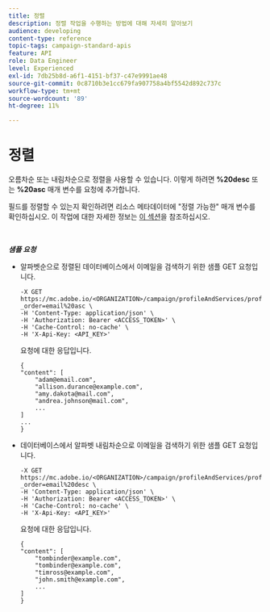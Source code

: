 ```yaml
---
title: 정렬
description: 정렬 작업을 수행하는 방법에 대해 자세히 알아보기
audience: developing
content-type: reference
topic-tags: campaign-standard-apis
feature: API
role: Data Engineer
level: Experienced
exl-id: 7db25b8d-a6f1-4151-bf37-c47e9991ae48
source-git-commit: 0c8710b3e1cc679fa907758a4bf5542d892c737c
workflow-type: tm+mt
source-wordcount: '89'
ht-degree: 11%

---
```


# 정렬

오름차순 또는 내림차순으로 정렬을 사용할 수 있습니다. 이렇게 하려면 **%20desc** 또는 **%20asc** 매개 변수를 요청에 추가합니다.

필드를 정렬할 수 있는지 확인하려면 리소스 메타데이터에 &quot;정렬 가능한&quot; 매개 변수를 확인하십시오. 이 작업에 대한 자세한 정보는 [이 섹션](../../api/using/metadata-mechanism.md)을 참조하십시오.

<br/>

***샘플 요청***

* 알파벳순으로 정렬된 데이터베이스에서 이메일을 검색하기 위한 샘플 GET 요청입니다.

  ```
  -X GET https://mc.adobe.io/<ORGANIZATION>/campaign/profileAndServices/profile/email?_order=email%20asc \
  -H 'Content-Type: application/json' \
  -H 'Authorization: Bearer <ACCESS_TOKEN>' \
  -H 'Cache-Control: no-cache' \
  -H 'X-Api-Key: <API_KEY>'
  ```

  요청에 대한 응답입니다.

  ```
  {
  "content": [
      "adam@email.com",
      "allison.durance@example.com",
      "amy.dakota@mail.com",
      "andrea.johnson@mail.com",
      ...
  ]
  ...
  }
  ```

* 데이터베이스에서 알파벳 내림차순으로 이메일을 검색하기 위한 샘플 GET 요청입니다.

  ```
  -X GET https://mc.adobe.io/<ORGANIZATION>/campaign/profileAndServices/profile/email?_order=email%20desc \
  -H 'Content-Type: application/json' \
  -H 'Authorization: Bearer <ACCESS_TOKEN>' \
  -H 'Cache-Control: no-cache' \
  -H 'X-Api-Key: <API_KEY>'
  ```

  요청에 대한 응답입니다.

  ```
  {
  "content": [
      "tombinder@example.com",
      "tombinder@example.com",
      "timross@example.com",
      "john.smith@example.com",
      ...
  ]
  }
  ```
